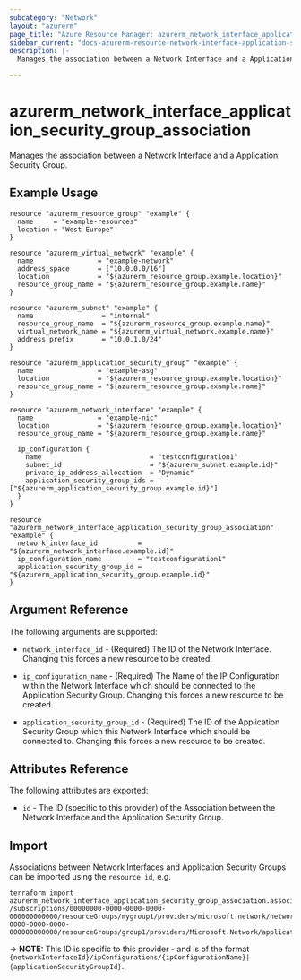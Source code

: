 ```yaml
---
subcategory: "Network"
layout: "azurerm"
page_title: "Azure Resource Manager: azurerm_network_interface_application_security_group_association"
sidebar_current: "docs-azurerm-resource-network-interface-application-security-group-association"
description: |-
  Manages the association between a Network Interface and a Application Security Group

---
```


# azurerm_network_interface_application_security_group_association

Manages the association between a Network Interface and a Application Security Group.

## Example Usage

```hcl
resource "azurerm_resource_group" "example" {
  name     = "example-resources"
  location = "West Europe"
}

resource "azurerm_virtual_network" "example" {
  name                = "example-network"
  address_space       = ["10.0.0.0/16"]
  location            = "${azurerm_resource_group.example.location}"
  resource_group_name = "${azurerm_resource_group.example.name}"
}

resource "azurerm_subnet" "example" {
  name                 = "internal"
  resource_group_name  = "${azurerm_resource_group.example.name}"
  virtual_network_name = "${azurerm_virtual_network.example.name}"
  address_prefix       = "10.0.1.0/24"
}

resource "azurerm_application_security_group" "example" {
  name                = "example-asg"
  location            = "${azurerm_resource_group.example.location}"
  resource_group_name = "${azurerm_resource_group.example.name}"
}

resource "azurerm_network_interface" "example" {
  name                = "example-nic"
  location            = "${azurerm_resource_group.example.location}"
  resource_group_name = "${azurerm_resource_group.example.name}"

  ip_configuration {
    name                           = "testconfiguration1"
    subnet_id                      = "${azurerm_subnet.example.id}"
    private_ip_address_allocation  = "Dynamic"
    application_security_group_ids = ["${azurerm_application_security_group.example.id}"]
  }
}

resource "azurerm_network_interface_application_security_group_association" "example" {
  network_interface_id          = "${azurerm_network_interface.example.id}"
  ip_configuration_name         = "testconfiguration1"
  application_security_group_id = "${azurerm_application_security_group.example.id}"
}
```

## Argument Reference

The following arguments are supported:

* `network_interface_id` - (Required) The ID of the Network Interface. Changing this forces a new resource to be created.

* `ip_configuration_name` - (Required) The Name of the IP Configuration within the Network Interface which should be connected to the Application Security Group. Changing this forces a new resource to be created.

* `application_security_group_id` - (Required) The ID of the Application Security Group which this Network Interface which should be connected to. Changing this forces a new resource to be created.

## Attributes Reference

The following attributes are exported:

* `id` - The ID (specific to this provider) of the Association between the Network Interface and the Application Security Group.

## Import

Associations between Network Interfaces and Application Security Groups can be imported using the `resource id`, e.g.


```shell
terraform import azurerm_network_interface_application_security_group_association.association1 /subscriptions/00000000-0000-0000-0000-000000000000/resourceGroups/mygroup1/providers/microsoft.network/networkInterfaces/nic1/ipConfigurations/example|/subscriptions/00000000-0000-0000-0000-000000000000/resourceGroups/group1/providers/Microsoft.Network/applicationSecurityGroups/securityGroup1
```

-> **NOTE:** This ID is specific to this provider - and is of the format `{networkInterfaceId}/ipConfigurations/{ipConfigurationName}|{applicationSecurityGroupId}`.
